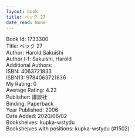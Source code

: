 ```yaml
---
layout: book
title: ベック 27
date_read: None
---
```


Book Id: 1733300<br />
Title: ベック 27<br />
Author: Harold Sakuishi<br />
Author l-f: Sakuishi, Harold<br />
Additional Authors: <br />
ISBN: 4063721833<br />
ISBN13: 9784063721836<br />
My Rating: 0<br />
Average Rating: 4.22<br />
Publisher: 講談社<br />
Binding: Paperback<br />
Year Published: 2006<br />
Date Added: 2020/06/02<br />
Bookshelves: kupka-wstydu<br />
Bookshelves with positions: kupka-wstydu (#1502)<br />

